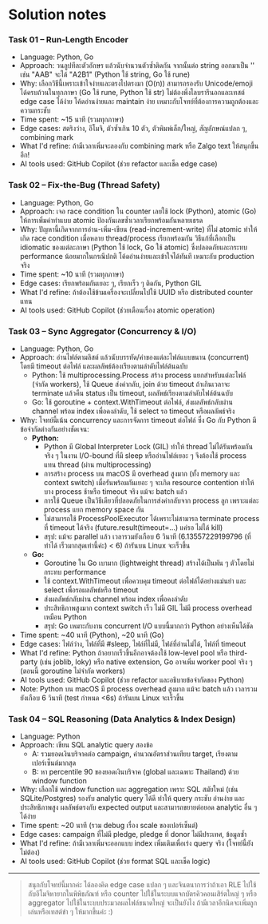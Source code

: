 # Solution notes

### Task 01 – Run‑Length Encoder

- Language: Python, Go
- Approach: วนลูปทีละตัวอักษร แล้วนับจำนวนตัวซ้ำติดกัน จากนั้นต่อ string ออกมาเป็น '<char><count>' เช่น "AAB" จะได้ "A2B1" (Python ใช้ string, Go ใช้ rune)
- Why: เลือกวิธีนี้เพราะเข้าใจง่ายและตรงไปตรงมา (O(n)) สามารถรองรับ Unicode/emoji ได้ครบถ้วนในทุกภาษา (Go ใช้ rune, Python ใช้ str) ไม่ต้องพึ่งไลบรารีนอกและเทสต์ edge case ได้ง่าย โค้ดอ่านง่ายและ maintain ง่าย เหมาะกับโจทย์ที่ต้องการความถูกต้องและความกระชับ
- Time spent: ~15 นาที (รวมทุกภาษา)
- Edge cases: สตริงว่าง, อีโมจิ, ตัวซ้ำเกิน 10 ตัว, ตัวพิมพ์เล็ก/ใหญ่, สัญลักษณ์แปลก ๆ, combining mark
- What I'd refine: ถ้ามีเวลาเพิ่มจะลองกับ combining mark หรือ Zalgo text ให้สนุกขึ้นอีก!
- AI tools used: GitHub Copilot (ช่วย refactor และเช็ค edge case)

### Task 02 – Fix‑the‑Bug (Thread Safety)

- Language: Python, Go
- Approach: เจอ race condition ใน counter เลยใช้ lock (Python), atomic (Go) ให้การเพิ่มค่าทำแบบ atomic ป้องกันเลขซ้ำเวลาเรียกพร้อมกันหลายเธรด
- Why: ปัญหานี้เกิดจากการอ่าน-เพิ่ม-เขียน (read-increment-write) ที่ไม่ atomic ทำให้เกิด race condition เมื่อหลาย thread/process เรียกพร้อมกัน วิธีแก้ที่เลือกเป็น idiomatic ของแต่ละภาษา (Python ใช้ lock, Go ใช้ atomic) ซึ่งปลอดภัยและกระทบ performance น้อยมากในกรณีปกติ โค้ดอ่านง่ายและเข้าใจได้ทันที เหมาะกับ production จริง
- Time spent: ~10 นาที (รวมทุกภาษา)
- Edge cases: เรียกพร้อมกันเยอะ ๆ, เรียกเร็ว ๆ ติดกัน, Python GIL
- What I'd refine: ถ้าต้องใช้ข้ามเครื่องจะเปลี่ยนไปใช้ UUID หรือ distributed counter แทน
- AI tools used: GitHub Copilot (ช่วยเตือนเรื่อง atomic operation)

### Task 03 – Sync Aggregator (Concurrency & I/O)

- Language: Python, Go
- Approach: อ่านไฟล์ตามลิสต์ แล้วนับบรรทัด/คำของแต่ละไฟล์แบบขนาน (concurrent) โดยมี timeout ต่อไฟล์ และผลลัพธ์ต้องเรียงตามลำดับไฟล์ต้นฉบับ
  - Python: ใช้ multiprocessing.Process สร้าง process แยกสำหรับแต่ละไฟล์ (จำกัด workers), ใช้ Queue ส่งค่ากลับ, join ด้วย timeout ถ้าเกินเวลาจะ terminate แล้วคืน status เป็น timeout, ผลลัพธ์เรียงตามลำดับไฟล์ต้นฉบับ
  - Go: ใช้ goroutine + context.WithTimeout ต่อไฟล์, ส่งผลลัพธ์กลับผ่าน channel พร้อม index เพื่อคงลำดับ, ใช้ select รอ timeout หรือผลลัพธ์จริง
- Why: โจทย์นี้เน้น concurrency และการจัดการ timeout ต่อไฟล์ ซึ่ง Go กับ Python มีข้อจำกัดต่างกันอย่างชัดเจน:
  - **Python:**
    - Python มี Global Interpreter Lock (GIL) ทำให้ thread ไม่ได้รันพร้อมกันจริง ๆ ในงาน I/O-bound ที่มี sleep หรืออ่านไฟล์เยอะ ๆ จึงต้องใช้ process แทน thread (ผ่าน multiprocessing)
    - การสร้าง process บน macOS มี overhead สูงมาก (ทั้ง memory และ context switch) เมื่อรันพร้อมกันเยอะ ๆ จะเกิด resource contention ทำให้บาง process ช้าหรือ timeout จริง แม้จะ batch แล้ว
    - การใช้ Queue เป็นวิธีเดียวที่ปลอดภัยในการส่งค่ากลับจาก process ลูก เพราะแต่ละ process แยก memory space กัน
    - ไม่สามารถใช้ ProcessPoolExecutor ได้เพราะไม่สามารถ terminate process ที่ timeout ได้จริง (future.result(timeout=...) แค่รอ ไม่ได้ kill)
    - สรุป: แม้จะ parallel แล้ว เวลารวมยังเกือบ 6 วินาที (6.13557229199796 (ที่ทำได้ เร็วมากสุดเท่านี้ค่ะ) < 6) ถ้ารันบน Linux จะเร็วขึ้น
  - **Go:**
    - Goroutine ใน Go เบามาก (lightweight thread) สร้างได้เป็นพัน ๆ ตัวโดยไม่กระทบ performance
    - ใช้ context.WithTimeout เพื่อควบคุม timeout ต่อไฟล์ได้อย่างแม่นยำ และ select เพื่อรอผลลัพธ์หรือ timeout
    - ส่งผลลัพธ์กลับผ่าน channel พร้อม index เพื่อคงลำดับ
    - ประสิทธิภาพสูงมาก context switch เร็ว ไม่มี GIL ไม่มี process overhead เหมือน Python
    - สรุป: Go เหมาะกับงาน concurrent I/O แบบนี้มากกว่า Python อย่างเห็นได้ชัด
- Time spent: ~40 นาที (Python), ~20 นาที (Go)
- Edge cases: ไฟล์ว่าง, ไฟล์ที่มี #sleep, ไฟล์ที่ไม่มี, ไฟล์ที่อ่านไม่ได้, ไฟล์ที่ timeout
- What I'd refine: Python ถ้าอยากเร็วขึ้นอีกอาจต้องใช้ low-level pool หรือ third-party (เช่น joblib, loky) หรือ native extension, Go อาจเพิ่ม worker pool จริง ๆ (ตอนนี้ goroutine ไม่จำกัด workers)
- AI tools used: GitHub Copilot (ช่วย refactor และอธิบายข้อจำกัดของ Python)
- Note: Python บน macOS มี process overhead สูงมาก แม้จะ batch แล้ว เวลารวมยังเกือบ 6 วินาที (test กำหนด <6s) ถ้ารันบน Linux จะเร็วขึ้น

### Task 04 – SQL Reasoning (Data Analytics & Index Design)

- Language: Python
- Approach: เขียน SQL analytic query สองข้อ
  - A: รวมยอดเงินบริจาคต่อ campaign, คำนวณอัตราส่วนเทียบ target, เรียงตามเปอร์เซ็นต์มากสุด
  - B: หา percentile 90 ของยอดเงินบริจาค (global และเฉพาะ Thailand) ด้วย window function
- Why: เลือกใช้ window function และ aggregation เพราะ SQL สมัยใหม่ (เช่น SQLite/Postgres) รองรับ analytic query ได้ดี ทำให้ query กระชับ อ่านง่าย และประสิทธิภาพสูง ผลลัพธ์ตรงกับ expected output และสามารถขยายต่อยอด analytic อื่น ๆ ได้ง่าย
- Time spent: ~20 นาที (รวม debug เรื่อง scale ของเปอร์เซ็นต์)
- Edge cases: campaign ที่ไม่มี pledge, pledge ที่ donor ไม่มีประเทศ, ข้อมูลซ้ำ
- What I'd refine: ถ้ามีเวลาเพิ่มจะออกแบบ index เพิ่มเติมเพื่อเร่ง query จริง (โจทย์นี้ยังไม่ต้อง)
- AI tools used: GitHub Copilot (ช่วย format SQL และเช็ค logic)

---

> สนุกกับโจทย์นี้มากค่ะ ได้ลองคิด edge case แปลก ๆ และจินตนาการว่าถ้าเอา RLE ไปใช้กับอีโมจิหายากในพิพิธภัณฑ์ หรือ counter ไปใช้ในระบบแจกบัตรคิวคอนเสิร์ตใหญ่ ๆ หรือ aggregator ไปใช้ในระบบประมวลผลไฟล์ขนาดใหญ่ จะเป็นยังไง ถ้ามีเวลาอีกนิดจะเพิ่มลูกเล่นหรือเทสต์ขำ ๆ ให้มากขึ้นค่ะ :)
